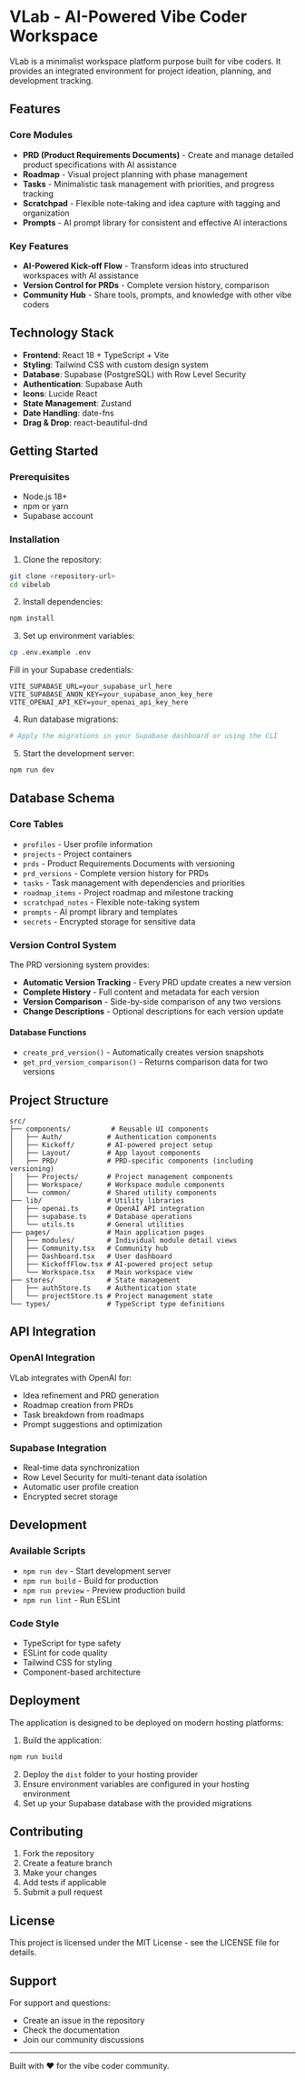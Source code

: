 # VLab - AI-Powered Vibe Coder Workspace

VLab is a minimalist workspace platform purpose built for vibe coders. It provides an integrated environment for project ideation, planning, and development tracking.

## Features

### Core Modules
- **PRD (Product Requirements Documents)** - Create and manage detailed product specifications with AI assistance
- **Roadmap** - Visual project planning with phase management
- **Tasks** - Minimalistic task management with priorities, and progress tracking
- **Scratchpad** - Flexible note-taking and idea capture with tagging and organization
- **Prompts** - AI prompt library for consistent and effective AI interactions

### Key Features
- **AI-Powered Kick-off Flow** - Transform ideas into structured workspaces with AI assistance
- **Version Control for PRDs** - Complete version history, comparison
- **Community Hub** - Share tools, prompts, and knowledge with other vibe coders

## Technology Stack

- **Frontend**: React 18 + TypeScript + Vite
- **Styling**: Tailwind CSS with custom design system
- **Database**: Supabase (PostgreSQL) with Row Level Security
- **Authentication**: Supabase Auth
- **Icons**: Lucide React
- **State Management**: Zustand
- **Date Handling**: date-fns
- **Drag & Drop**: react-beautiful-dnd

## Getting Started

### Prerequisites
- Node.js 18+ 
- npm or yarn
- Supabase account

### Installation

1. Clone the repository:
```bash
git clone <repository-url>
cd vibelab
```

2. Install dependencies:
```bash
npm install
```

3. Set up environment variables:
```bash
cp .env.example .env
```

Fill in your Supabase credentials:
```env
VITE_SUPABASE_URL=your_supabase_url_here
VITE_SUPABASE_ANON_KEY=your_supabase_anon_key_here
VITE_OPENAI_API_KEY=your_openai_api_key_here
```

4. Run database migrations:
```bash
# Apply the migrations in your Supabase dashboard or using the CLI
```

5. Start the development server:
```bash
npm run dev
```

## Database Schema

### Core Tables
- `profiles` - User profile information
- `projects` - Project containers
- `prds` - Product Requirements Documents with versioning
- `prd_versions` - Complete version history for PRDs
- `tasks` - Task management with dependencies and priorities
- `roadmap_items` - Project roadmap and milestone tracking
- `scratchpad_notes` - Flexible note-taking system
- `prompts` - AI prompt library and templates
- `secrets` - Encrypted storage for sensitive data

### Version Control System

The PRD versioning system provides:
- **Automatic Version Tracking** - Every PRD update creates a new version
- **Complete History** - Full content and metadata for each version
- **Version Comparison** - Side-by-side comparison of any two versions
- **Change Descriptions** - Optional descriptions for each version update

#### Database Functions
- `create_prd_version()` - Automatically creates version snapshots
- `get_prd_version_comparison()` - Returns comparison data for two versions

## Project Structure

```
src/
├── components/          # Reusable UI components
│   ├── Auth/           # Authentication components
│   ├── Kickoff/        # AI-powered project setup
│   ├── Layout/         # App layout components
│   ├── PRD/            # PRD-specific components (including versioning)
│   ├── Projects/       # Project management components
│   ├── Workspace/      # Workspace module components
│   └── common/         # Shared utility components
├── lib/                # Utility libraries
│   ├── openai.ts       # OpenAI API integration
│   ├── supabase.ts     # Database operations
│   └── utils.ts        # General utilities
├── pages/              # Main application pages
│   ├── modules/        # Individual module detail views
│   ├── Community.tsx   # Community hub
│   ├── Dashboard.tsx   # User dashboard
│   ├── KickoffFlow.tsx # AI-powered project setup
│   └── Workspace.tsx   # Main workspace view
├── stores/             # State management
│   ├── authStore.ts    # Authentication state
│   └── projectStore.ts # Project management state
└── types/              # TypeScript type definitions
```

## API Integration

### OpenAI Integration
VLab integrates with OpenAI for:
- Idea refinement and PRD generation
- Roadmap creation from PRDs
- Task breakdown from roadmaps
- Prompt suggestions and optimization

### Supabase Integration
- Real-time data synchronization
- Row Level Security for multi-tenant data isolation
- Automatic user profile creation
- Encrypted secret storage

## Development

### Available Scripts
- `npm run dev` - Start development server
- `npm run build` - Build for production
- `npm run preview` - Preview production build
- `npm run lint` - Run ESLint

### Code Style
- TypeScript for type safety
- ESLint for code quality
- Tailwind CSS for styling
- Component-based architecture

## Deployment

The application is designed to be deployed on modern hosting platforms:

1. Build the application:
```bash
npm run build
```

2. Deploy the `dist` folder to your hosting provider
3. Ensure environment variables are configured in your hosting environment
4. Set up your Supabase database with the provided migrations

## Contributing

1. Fork the repository
2. Create a feature branch
3. Make your changes
4. Add tests if applicable
5. Submit a pull request

## License

This project is licensed under the MIT License - see the LICENSE file for details.

## Support

For support and questions:
- Create an issue in the repository
- Check the documentation
- Join our community discussions

---

Built with ❤️ for the vibe coder community.